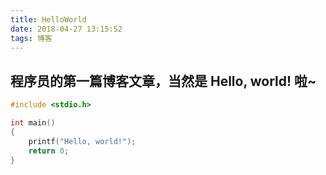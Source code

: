```yaml
---
title: HelloWorld
date: 2018-04-27 13:15:52
tags: 博客
---
```


## 程序员的第一篇博客文章，当然是 Hello, world! 啦~



```c
#include <stdio.h>

int main()
{
    printf("Hello, world!");
    return 0;
}
```

